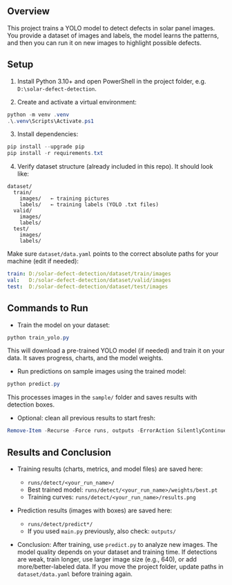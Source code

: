 ## Overview

This project trains a YOLO model to detect defects in solar panel images. You provide a dataset of images and labels, the model learns the patterns, and then you can run it on new images to highlight possible defects.

## Setup

1) Install Python 3.10+ and open PowerShell in the project folder, e.g. `D:\solar-defect-detection`.

2) Create and activate a virtual environment:
```powershell
python -m venv .venv
.\.venv\Scripts\Activate.ps1
```

3) Install dependencies:
```powershell
pip install --upgrade pip
pip install -r requirements.txt
```

4) Verify dataset structure (already included in this repo). It should look like:
```
dataset/
  train/
    images/   ← training pictures
    labels/   ← training labels (YOLO .txt files)
  valid/
    images/
    labels/
  test/
    images/
    labels/
```
Make sure `dataset/data.yaml` points to the correct absolute paths for your machine (edit if needed):
```yaml
train: D:/solar-defect-detection/dataset/train/images
val:   D:/solar-defect-detection/dataset/valid/images
test:  D:/solar-defect-detection/dataset/test/images
```

## Commands to Run

- Train the model on your dataset:
```powershell
python train_yolo.py
```
This will download a pre-trained YOLO model (if needed) and train it on your data. It saves progress, charts, and the model weights.

- Run predictions on sample images using the trained model:
```powershell
python predict.py
```
This processes images in the `sample/` folder and saves results with detection boxes.

- Optional: clean all previous results to start fresh:
```powershell
Remove-Item -Recurse -Force runs, outputs -ErrorAction SilentlyContinue
```

## Results and Conclusion

- Training results (charts, metrics, and model files) are saved here:
  - `runs/detect/<your_run_name>/`
  - Best trained model: `runs/detect/<your_run_name>/weights/best.pt`
  - Training curves: `runs/detect/<your_run_name>/results.png`

- Prediction results (images with boxes) are saved here:
  - `runs/detect/predict*/`
  - If you used `main.py` previously, also check: `outputs/`

- Conclusion: After training, use `predict.py` to analyze new images. The model quality depends on your dataset and training time. If detections are weak, train longer, use larger image size (e.g., 640), or add more/better-labeled data. If you move the project folder, update paths in `dataset/data.yaml` before training again.
